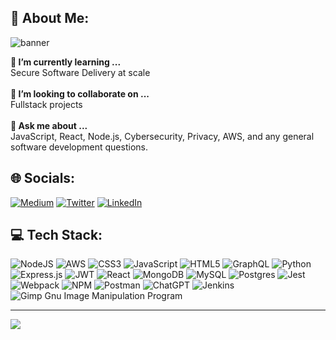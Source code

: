 ## 💫 About Me:
![banner](https://github.com/velvet-jedi/velvet-jedi/assets/132247456/1338e0f8-5719-4f4d-a279-db0fad708c7e)


**🌱 I’m currently learning ...** \
Secure Software Delivery at scale\
\
**👯 I’m looking to collaborate on ...** \
Fullstack projects\
\
**💬 Ask me about ...** \
JavaScript, React, Node.js, Cybersecurity, Privacy, AWS, and any general software development questions.


## 🌐 Socials:
[![Medium](https://img.shields.io/badge/Medium-12100E?logo=medium&logoColor=white)](https://geekymuch.medium.com/)
[![Twitter](https://img.shields.io/badge/Twitter-%231DA1F2.svg?logo=Twitter&logoColor=white)](https://twitter.com/Sensei_Gakusei)  [![LinkedIn](https://img.shields.io/badge/LinkedIn-%230077B5.svg?logo=linkedin&logoColor=white)](https://www.linkedin.com/in/pranjal-r/)
## 💻 Tech Stack:
![NodeJS](https://img.shields.io/badge/node.js-6DA55F?style=for-the-badge&logo=node.js&logoColor=white) ![AWS](https://img.shields.io/badge/AWS-%23FF9900.svg?style=for-the-badge&logo=amazon-aws&logoColor=white) ![CSS3](https://img.shields.io/badge/css3-%231572B6.svg?style=for-the-badge&logo=css3&logoColor=white) ![JavaScript](https://img.shields.io/badge/javascript-%23323330.svg?style=for-the-badge&logo=javascript&logoColor=%23F7DF1E) ![HTML5](https://img.shields.io/badge/html5-%23E34F26.svg?style=for-the-badge&logo=html5&logoColor=white) ![GraphQL](https://img.shields.io/badge/-GraphQL-E10098?style=for-the-badge&logo=graphql&logoColor=white) ![Python](https://img.shields.io/badge/python-3670A0?style=for-the-badge&logo=python&logoColor=ffdd54) ![Express.js](https://img.shields.io/badge/express.js-%23404d59.svg?style=for-the-badge&logo=express&logoColor=%2361DAFB) ![JWT](https://img.shields.io/badge/JWT-black?style=for-the-badge&logo=JSON%20web%20tokens) ![React](https://img.shields.io/badge/react-%2320232a.svg?style=for-the-badge&logo=react&logoColor=%2361DAFB) ![MongoDB](https://img.shields.io/badge/MongoDB-%234ea94b.svg?style=for-the-badge&logo=mongodb&logoColor=white) ![MySQL](https://img.shields.io/badge/mysql-%2300f.svg?style=for-the-badge&logo=mysql&logoColor=white) ![Postgres](https://img.shields.io/badge/postgres-%23316192.svg?style=for-the-badge&logo=postgresql&logoColor=white) ![Jest](https://img.shields.io/badge/Jest-323330?style=for-the-badge&logo=Jest&logoColor=white) ![Webpack](https://img.shields.io/badge/webpack-%238DD6F9.svg?style=for-the-badge&logo=webpack&logoColor=black) ![NPM](https://img.shields.io/badge/NPM-%23CB3837.svg?style=for-the-badge&logo=npm&logoColor=white) ![Postman](https://img.shields.io/badge/Postman-FF6C37?style=for-the-badge&logo=postman&logoColor=white) ![ChatGPT](https://img.shields.io/badge/chatGPT-74aa9c?style=for-the-badge&logo=openai&logoColor=white) ![Jenkins](https://img.shields.io/badge/jenkins-%232C5263.svg?style=for-the-badge&logo=jenkins&logoColor=white) ![Gimp Gnu Image Manipulation Program](https://img.shields.io/badge/Gimp-657D8B?style=for-the-badge&logo=gimp&logoColor=FFFFFF)

---
[![](https://visitcount.itsvg.in/api?id=velvet-jedi&label=Profile%20Views&color=11&icon=3&pretty=true)](https://visitcount.itsvg.in)
